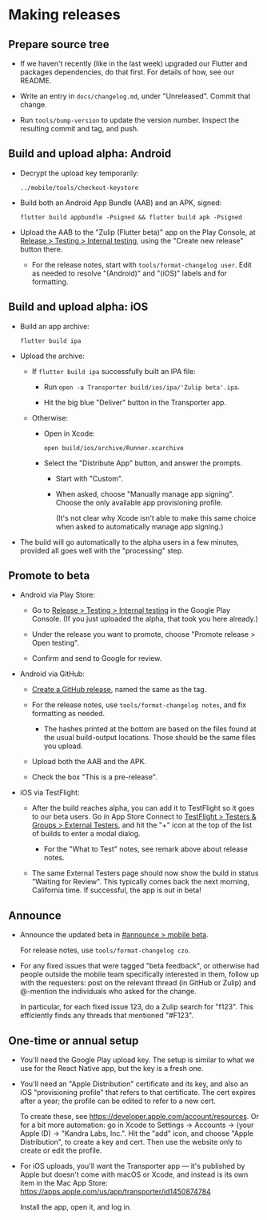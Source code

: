 # Making releases

## Prepare source tree

* If we haven't recently (like in the last week) upgraded our
  Flutter and packages dependencies, do that first.
  For details of how, see our README.

* Write an entry in `docs/changelog.md`, under "Unreleased".
  Commit that change.

* Run `tools/bump-version` to update the version number.
  Inspect the resulting commit and tag, and push.


## Build and upload alpha: Android

* Decrypt the upload key temporarily:

  ```
  ../mobile/tools/checkout-keystore
  ```

* Build both an Android App Bundle (AAB) and an APK, signed:

  ```
  flutter build appbundle -Psigned && flutter build apk -Psigned
  ```

* Upload the AAB to the "Zulip (Flutter beta)" app on the Play Console,
  at [Release > Testing > Internal testing][play-internaltesting],
  using the "Create new release" button there.

  * For the release notes, start with `tools/format-changelog user`.
    Edit as needed to resolve "(Android)" and "(iOS)" labels
    and for formatting.

[play-internaltesting]: https://play.google.com/console/developers/8060868091387311598/app/4972181690507348330/tracks/internal-testing


## Build and upload alpha: iOS

* Build an app archive:

  ```
  flutter build ipa
  ```

* Upload the archive:

  * If `flutter build ipa` successfully built an IPA file:

    * Run `open -a Transporter build/ios/ipa/'Zulip beta'.ipa`.

    * Hit the big blue "Deliver" button in the Transporter app.

  * Otherwise:

    * Open in Xcode:

      ```
      open build/ios/archive/Runner.xcarchive
      ```

    * Select the "Distribute App" button, and answer the prompts.

      * Start with "Custom".

      * When asked, choose "Manually manage app signing".
        Choose the only available app provisioning profile.

        (It's not clear why Xcode isn't able to make this same choice
        when asked to automatically manage app signing.)

* The build will go automatically to the alpha users in a few minutes,
  provided all goes well with the "processing" step.


## Promote to beta

* Android via Play Store:

  * Go to [Release > Testing > Internal testing][play-internaltesting]
    in the Google Play Console.  (If you just uploaded the alpha, that
    took you here already.)

  * Under the release you want to promote, choose "Promote release >
    Open testing".

  * Confirm and send to Google for review.


* Android via GitHub:

  * [Create a GitHub release](https://github.com/zulip/zulip-flutter/releases/new),
    named the same as the tag.

  * For the release notes, use `tools/format-changelog notes`,
    and fix formatting as needed.

    * The hashes printed at the bottom are based on the files found at
      the usual build-output locations.  Those should be the same
      files you upload.

  * Upload both the AAB and the APK.

  * Check the box "This is a pre-release".


* iOS via TestFlight:

  * After the build reaches alpha, you can add it to TestFlight so it
    goes to our beta users.  Go in App Store Connect to [TestFlight >
    Testers & Groups > External Testers][asc-external],
    and hit the "+" icon at the top of the list of builds to enter a
    modal dialog.

    * For the "What to Test" notes, see remark above about release notes.

  * The same External Testers page should now show the build in status
    "Waiting for Review".  This typically comes back the next morning,
    California time.  If successful, the app is out in beta!

[asc-external]: https://appstoreconnect.apple.com/apps/1672696023/testflight/groups/87223480-4e5d-4007-a3a1-542cd410546c


## Announce

* Announce the updated beta in
  [#announce > mobile beta][releases-thread].

  For release notes, use `tools/format-changelog czo`.

[releases-thread]: https://chat.zulip.org/#narrow/stream/1-announce/topic/mobile.20beta

* For any fixed issues that were tagged "beta feedback", or otherwise
  had people outside the mobile team specifically interested in them,
  follow up with the requesters: post on the relevant thread (in
  GitHub or Zulip) and @-mention the individuals who asked for the
  change.

  In particular, for each fixed issue 123, do a Zulip search for
  "f123".  This efficiently finds any threads that mentioned "#F123".


## One-time or annual setup

* You'll need the Google Play upload key.  The setup is similar to
  what we use for the React Native app, but the key is a fresh one.

* You'll need an "Apple Distribution" certificate and its key,
  and also an iOS "provisioning profile" that refers to that
  certificate.  The cert expires after a year; the profile
  can be edited to refer to a new cert.

  To create these, see <https://developer.apple.com/account/resources>.
  Or for a bit more automation: go in Xcode to Settings -> Accounts
  -> (your Apple ID) -> "Kandra Labs, Inc.".  Hit the "add" icon,
  and choose "Apple Distribution", to create a key and cert.
  Then use the website only to create or edit the profile.

* For iOS uploads, you'll want the Transporter app — it's published by
  Apple but doesn't come with macOS or Xcode, and instead is its own
  item in the Mac App Store:
  <https://apps.apple.com/us/app/transporter/id1450874784>

  Install the app, open it, and log in.
